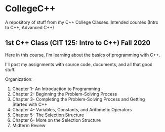 # CollegeC++
A repository of stuff from my C++ College Classes. Intended courses (Intro to C++, Advanced C++)

## 1st C++ Class (CIT 125: Intro to C++) Fall 2020
Here in this course, I'm learning about the basics of programming with C++.

I'll post my assignments with source code, documents, and all that good stuff.

Organization:

1. Chapter 1- An Introduction to Programming
2. Chapter 2- Beginning the Problem-Solving Process
3. Chapter 3- Completing the Problem-Solving Process and Getting Started with C++
4. Chapter 4- Variables, Constants, and Arithmetic Operators
5. Chapter 5- The Selection Structure
6. Chapter 6- More on the Selection Structure
7. Midterm Review

